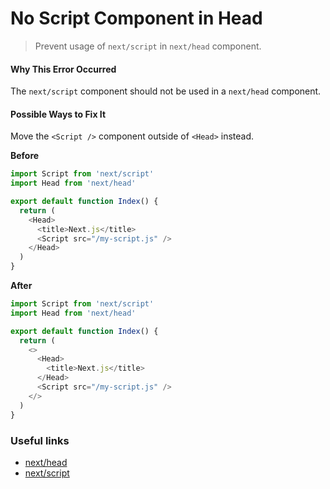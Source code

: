 # No Script Component in Head

> Prevent usage of `next/script` in `next/head` component.

#### Why This Error Occurred

The `next/script` component should not be used in a `next/head` component.

#### Possible Ways to Fix It

Move the `<Script />` component outside of `<Head>` instead.

**Before**

```js
import Script from 'next/script'
import Head from 'next/head'

export default function Index() {
  return (
    <Head>
      <title>Next.js</title>
      <Script src="/my-script.js" />
    </Head>
  )
}
```

**After**

```js
import Script from 'next/script'
import Head from 'next/head'

export default function Index() {
  return (
    <>
      <Head>
        <title>Next.js</title>
      </Head>
      <Script src="/my-script.js" />
    </>
  )
}
```

### Useful links

- [next/head](https://nextjs.org/docs/api-reference/next/head)
- [next/script](https://nextjs.org/docs/basic-features/script#usage)

